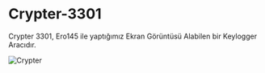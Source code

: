 # Crypter-3301
Crypter 3301, Ero145 ile yaptığımız Ekran Görüntüsü Alabilen bir Keylogger Aracıdır.

![Crypter](https://github.com/user-attachments/assets/1afc3d98-add6-435b-847b-55e5feed23c7)

